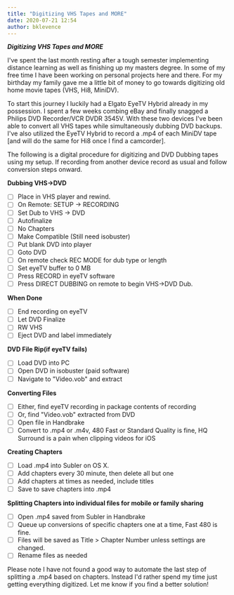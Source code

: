 ```yaml
---
title: "Digitizing VHS Tapes and MORE"
date: 2020-07-21 12:54
author: bklevence
---
```


***Digitizing VHS Tapes and MORE***

I've spent the last month resting after a tough semester implementing distance learning as well as finishing up my masters degree. In some of my free time I have been working on personal projects here and there. For my birthday my family gave me a little bit of money to go towards digitizing old home movie tapes (VHS, Hi8, MiniDV).

To start this journey I luckily had a Elgato EyeTV Hybrid already in my possession. I spent a few weeks combing eBay and finally snagged a Philips DVD Recorder/VCR DVDR 3545V. With these two devices I've been able to convert all VHS tapes while simultaneously dubbing DVD backups. I've also utilized the EyeTV Hybrid to record a .mp4 of each MiniDV tape [and will do the same for Hi8 once I find a camcorder].

The following is a digital procedure for digitizing and DVD Dubbing tapes using my setup. If recording from another device record as usual and follow conversion steps onward.

**Dubbing VHS->DVD**
- [ ] Place in VHS player and rewind.
- [ ] On Remote: SETUP -> RECORDING
- [ ] Set Dub to VHS -> DVD
- [ ] Autofinalize
- [ ] No Chapters
- [ ] Make Compatible (Still need isobuster)
- [ ] Put blank DVD into player
- [ ] Goto DVD
- [ ] On remote check REC MODE for dub type or length
- [ ] Set eyeTV buffer to 0 MB
- [ ] Press RECORD in eyeTV software
- [ ] Press DIRECT DUBBING on remote to begin VHS->DVD Dub.

**When Done**
- [ ] End recording on eyeTV
- [ ] Let DVD Finalize
- [ ] RW VHS
- [ ] Eject DVD and label immediately

**DVD File Rip(if eyeTV fails)**
- [ ] Load DVD into PC
- [ ] Open DVD in isobuster (paid software)
- [ ] Navigate to "Video.vob" and extract

**Converting Files**
- [ ] Either, find eyeTV recording in package contents of recording
- [ ] Or, find "Video.vob" extracted from DVD
- [ ] Open file in Handbrake
- [ ] Convert to .mp4 or .m4v, 480 Fast or Standard Quality is fine, HQ Surround is a pain when clipping videos for iOS

**Creating Chapters**
- [ ] Load .mp4 into Subler on OS X.
- [ ] Add chapters every 30 minute, then delete all but one
- [ ] Add chapters at times as needed, include titles
- [ ] Save to save chapters into .mp4

**Splitting Chapters into individual files for mobile or family sharing**  
- [ ] Open .mp4 saved from Subler in Handbrake
- [ ] Queue up conversions of specific chapters one at a time, Fast 480 is fine.
- [ ] Files will be saved as Title > Chapter Number unless settings are changed.
- [ ] Rename files as needed

Please note I have not found a good way to automate the last step of splitting a .mp4 based on chapters. Instead I'd rather spend my time just getting everything digitized. Let me know if you find a better solution!
